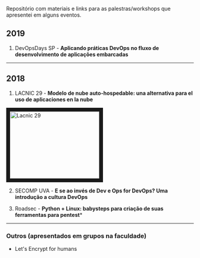 Repositório com materiais e links para as palestras/workshops que apresentei em alguns eventos.

## 2019
1. DevOpsDays SP - **Aplicando práticas DevOps no fluxo de desenvolvimento de aplicações embarcadas**

---

## 2018
1. LACNIC 29 - **Modelo de nube auto-hospedable: una alternativa para el uso de aplicaciones en la nube**

<a href="http://www.youtube.com/watch?feature=player_embedded&v=34VJ8zorj0I
" target="_blank"><img src="http://img.youtube.com/vi/34VJ8zorj0I/0.jpg" 
alt="Lacnic 29" width="240" height="180" border="10" /></a>

2. SECOMP UVA - **E se ao invés de Dev e Ops for DevOps? Uma introdução a cultura DevOps**

3. Roadsec - **Python + Linux: babysteps para criação de suas ferramentas para pentest***


----

### Outros (apresentados em grupos na faculdade)
- Let's Encrypt for humans


